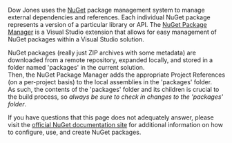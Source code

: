 ﻿Dow Jones uses the [NuGet](http://nuget.org/) package management system to manage external dependencies and references. 
Each individual NuGet package represents a version of a particular library or API. 
The [NuGet Package Manager](http://visualstudiogallery.msdn.microsoft.com/27077b70-9dad-4c64-adcf-c7cf6bc9970c) is a Visual Studio extension that allows for easy management of NuGet packages within a Visual Studio solution.

NuGet packages (really just ZIP archives with some metadata) are downloaded from a remote repository, expanded locally, and stored in a folder named 'packages' in the current solution.  
Then, the NuGet Package Manager adds the appropriate Project References (on a per-project basis) to the local assemblies in the 'packages' folder.  
As such, the contents of the 'packages' folder and its children is crucial to the build process, so *always be sure to check in changes to the 'packages' folder*.

If you have questions that this page does not adequately answer, please visit the [official NuGet documentation site](http://nuget.codeplex.com/documentation) for additional information on how to configure, use, and create NuGet packages.
